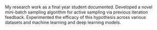 My research work as a final year student documented.
  Developed a novel mini-batch sampling algorithm for active sampling via previous iteration feedback.
  Experimented the efficacy of this hypothesis across various datasets and machine learning and deep learning models.
